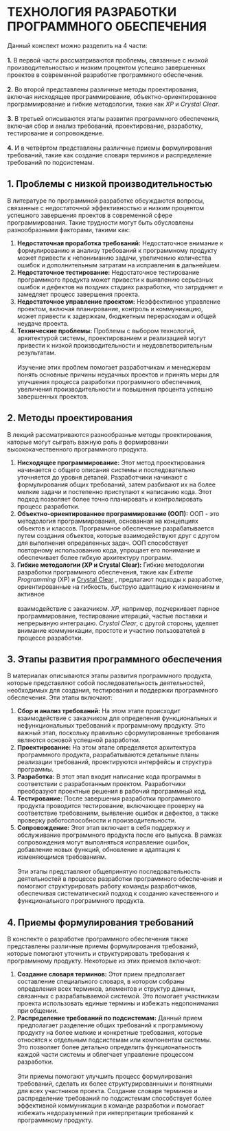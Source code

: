 # ТЕХНОЛОГИЯ РАЗРАБОТКИ ПРОГРАММНОГО ОБЕСПЕЧЕНИЯ
Данный конспект можно разделить на 4 части:\
\
**1.** В первой части рассматриваются проблемы, связанные с низкой производительностью и низким процентом успешно завершенных проектов в современной разработке программного обеспечения.\
\
**2.** Во второй представлены различные методы проектирования, включая нисходящее программирование, объектно-ориентированное программирование и гибкие методологии, такие как _XP_ и _Crystal Clear_.\
\
**3.** В третьей описываются этапы развития программного обеспечения, включая сбор и анализ требований, проектирование, разработку, тестирование и сопровождение.\
\
**4.** И в четвёртом представлены различные приемы формулирования требований, такие как создание словаря терминов и распределение требований по подсистемам.
## 1. Проблемы с низкой производительностью
В литературе по программной разработке обсуждаются вопросы, связанные с недостаточной эффективностью и низким процентом успешного завершения проектов в современной сфере программирования. Такие трудности могут быть обусловлены разнообразными факторами, такими как:
1) **Недостаточная проработка требований:** Недостаточное внимание к формулированию и анализу требований к программному продукту может привести к непониманию задачи, увеличению количества ошибок и дополнительным затратам на исправления в дальнейшем.
2) **Недостаточное тестирование:** Недостаточное тестирование программного продукта может привести к выявлению серьезных ошибок и дефектов на поздних стадиях разработки, что затрудняет и замедляет процесс завершения проекта.
3) **Недостаточное управление проектом:** Неэффективное управление проектом, включая планирование, контроль и коммуникацию, может привести к задержкам, бюджетным перерасходам и общей неудаче проекта.
4) **Технические проблемы:** Проблемы с выбором технологий, архитектурой системы, проектированием и реализацией могут привести к низкой производительности и неудовлетворительным результатам.\
\
Изучение этих проблем помогает разработчикам и менеджерам понять основные причины неудачных проектов и принять меры для улучшения процесса разработки программного обеспечения, увеличения производительности и повышения процента успешно завершенных проектов.
## 2. Методы проектирования
В лекций рассматриваются разнообразные методы проектирования, каторые могут сыграть важную роль в формировании высококачественного программного продукта.
1) **Нисходящее программирование:** Этот метод проектирования начинается с общего описания системы и последовательно уточняется до уровня деталей. Разработчики начинают с формулирования общих требований, затем разбивают их на более мелкие задачи и постепенно приступают к написанию кода. Этот подход позволяет более точно планировать и контролировать процесс разработки.
2) **Объектно-ориентированное программирование (ООП):** ООП - это методология программирования, основанная на концепциях объектов и классов. Программное обеспечение разрабатывается путем создания объектов, которые взаимодействуют друг с другом для выполнения определенных задач. ООП способствует повторному использованию кода, упрощает его понимание и обеспечивает более гибкую архитектуру программ.
3) **Гибкие методологии (XP и Crystal Clear):** Гибкие методологии разработки программного обеспечения, такие как _Extreme Programming_ (XP) и [Crystal Clear](CrystalClear.png) , предлагают подходы к разработке, ориентированные на гибкость, быструю адаптацию к изменениям и активное \
\
взаимодействие с заказчиком. _XP_, например, подчеркивает парное программирование, тестирование итераций, частые поставки и непрерывную интеграцию. _Crystal Clear_, с другой стороны, уделяет внимание коммуникации, простоте и участию пользователей в процессе разработки.
## 3. Этапы развития программного обеспечения
В материалах описываются этапы развития программного продукта, которые представляют собой последовательность деятельностей, необходимых для создания, тестирования и поддержки программного обеспечения. Эти этапы включают:
1. **Сбор и анализ требований:** На этом этапе происходит взаимодействие с заказчиком для определения функциональных и нефункциональных требований к программному продукту. Это важный этап, поскольку правильно сформулированные требования являются основой успешной разработки.
2. **Проектирование:** На этом этапе определяется архитектура программного продукта, разрабатываются детальные планы реализации требований, проектируются интерфейсы и структура программы.
3. **Разработка:** В этот этап входит написание кода программы в соответствии с разработанным проектом. Разработчики преобразуют проектные решения в рабочий программный код.
4. **Тестирование:** После завершения разработки программного продукта проводится тестирование, включающее проверку на соответствие требованиям, выявление ошибок и дефектов, а также проверку работоспособности и производительности.
5. **Сопровождение:** Этот этап включает в себя поддержку и обслуживание программного продукта после его выпуска. В рамках сопровождения могут выполняться исправление ошибок, добавление новых функций, обновление и адаптация к изменяющимся требованиям.\
\
Эти этапы представляют общепринятую последовательность деятельностей в процессе разработки программного обеспечения и помогают структурировать работу команды разработчиков, обеспечивая систематический подход к созданию качественного и функционального программного продукта.
## 4. Приемы формулирования требований
В конспекте о разработке программного обеспечения также представлены различные приемы формулирования требований, которые помогают уточнить и структурировать требования к программному продукту. Некоторые из этих приемов включают:
1. **Создание словаря терминов:** Этот прием предполагает составление специального словаря, в котором собраны определения всех терминов, элементов и структур данных, связанных с разрабатываемой системой. Это помогает участникам проекта использовать единые термины и избежать недопонимания при общении.
2. **Распределение требований по подсистемам:** Данный прием предполагает разделение общих требований к программному продукту на более мелкие и конкретные требования, которые относятся к отдельным подсистемам или компонентам системы. Это позволяет более детально определить функциональность каждой части системы и облегчает управление процессом разработки.\
\
Эти приемы помогают улучшить процесс формулирования требований, сделать их более структурированными и понятными для всех участников проекта. Создание словаря терминов и распределение требований по подсистемам способствует более эффективной коммуникации в команде разработки и помогает избежать недоразумений при интерпретации требований к программному продукту.
